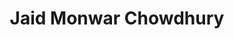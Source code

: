 ---
order: 30

title: "Jaid Monwar Chowdhury"

draft: false

bg_image: "images/backgrounds/page-title.jpg"

image: "images/executives/jaid.jpg"

designation: "Publicity Committee Chair"

contact:
  # contact item loop
  - name : "jaidmonwar.edu@gmail.com"
    icon : "ti-email" # icon pack : https://themify.me/themify-icons
    link : "mailto:jaidmonwar.edu@gmail.com"

  # contact item loop
  - name : "Jaid Monwar Chowdhury"
    icon : "ti-facebook" # icon pack : https://themify.me/themify-icons
    link : "#"

  # contact item loop
  - name : "IEEE ID: "
    icon : "ti-world" # icon pack : https://themify.me/themify-icons
    link : "#"

# type
type: "executives"
---